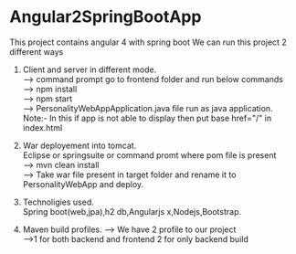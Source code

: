 # Angular2SpringBootApp
This project contains angular 4 with spring boot
We can run this project 2 different ways
1. Client and server in different mode.                                                                                                    
	-->	command prompt go to frontend folder and run below commands                                                                 
	-->	npm install                                                                                                                
        -->	npm start                                                                                                                      
	--> 	PersonalityWebAppApplication.java file run as java application.                                                            
	Note:- In this if app is not able to display then put base href="/" in index.html

2. War deployement into tomcat.                                                                                                                 
     Eclipse or springsuite or command promt where pom file is present                                                                      
		-->	mvn clean install                                                                                                              
		-->	Take war file present in target folder and rename it to PersonalityWebApp and deploy.                                                           
3. Technoligies used.                                                                                                                      
    Spring boot(web,jpa),h2 db,Angularjs x,Nodejs,Bootstrap.
                                                                                                                                            
4. Maven build profiles.                                                                                                                       --> We have 2 profile to our project                                                                                                           
    -->1 for both backend and frontend 2 for only backend build
    
		
		
